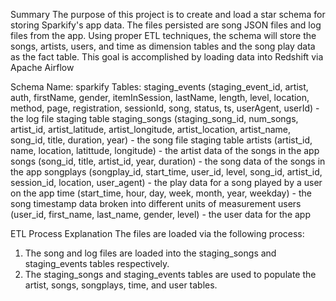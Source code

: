 Summary
The purpose of this project is to create and load a star schema for storing Sparkify's app data. The files persisted are song JSON files and log files from the app. Using proper ETL techniques, the schema will store the songs, artists, users, and time as dimension tables and the song play data as the fact table. This goal is accomplished by loading data into Redshift via Apache Airflow

Schema
Name: sparkify
Tables:
    staging_events (staging_event_id, artist, auth, firstName, gender, itemInSession, lastName, length, level, location, method, page, registration, sessionId, song, status, ts, userAgent, userId) - the log file staging table 
    staging_songs (staging_song_id, num_songs, artist_id, artist_latitude, artist_longitude, artist_location, artist_name, song_id, title, duration, year) - the song file staging table
    artists (artist_id, name, location, latittude, longitude) - the artist data of the songs in the app 
    songs (song_id, title, artist_id, year, duration) - the song data of the songs in the app
    songplays (songplay_id, start_time, user_id, level, song_id, artist_id, session_id, location, user_agent) - the play data for a song played by a user on the app
    time (start_time, hour, day, week, month, year, weekday) - the song timestamp data broken into different units of measurement
    users (user_id, first_name, last_name, gender, level) - the user data for the app

ETL Process Explanation
The files are loaded via the following process:
1. The song and log files are loaded into the staging_songs and staging_events tables respectively. 
2. The staging_songs and staging_events tables are used to populate the artist, songs, songplays, time, and user tables. 
